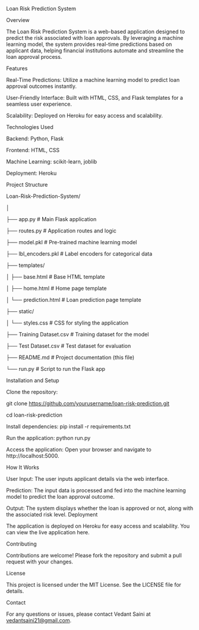 Loan Risk Prediction System

Overview

The Loan Risk Prediction System is a web-based application designed to predict the risk associated with loan approvals. 
By leveraging a machine learning model, the system provides real-time predictions based on applicant data, helping financial institutions 
automate and streamline the loan approval process.

Features

Real-Time Predictions: Utilize a machine learning model to predict loan approval outcomes instantly.

User-Friendly Interface: Built with HTML, CSS, and Flask templates for a seamless user experience.

Scalability: Deployed on Heroku for easy access and scalability.

Technologies Used

Backend: Python, Flask

Frontend: HTML, CSS

Machine Learning: scikit-learn, joblib

Deployment: Heroku

Project Structure

Loan-Risk-Prediction-System/

│

├── app.py                   # Main Flask application

├── routes.py                # Application routes and logic

├── model.pkl                # Pre-trained machine learning model

├── lbl_encoders.pkl         # Label encoders for categorical data

├── templates/

│   ├── base.html            # Base HTML template

│   ├── home.html            # Home page template

│   └── prediction.html      # Loan prediction page template

├── static/

│   └── styles.css           # CSS for styling the application

├── Training Dataset.csv     # Training dataset for the model

├── Test Dataset.csv         # Test dataset for evaluation

├── README.md                # Project documentation (this file)

└── run.py                   # Script to run the Flask app

Installation and Setup

Clone the repository:


git clone https://github.com/yourusername/loan-risk-prediction.git

cd loan-risk-prediction

Install dependencies:
pip install -r requirements.txt

Run the application:
python run.py

Access the application:
Open your browser and navigate to http://localhost:5000.

How It Works

User Input: The user inputs applicant details via the web interface.

Prediction: The input data is processed and fed into the machine learning model to predict the loan approval outcome.

Output: The system displays whether the loan is approved or not, along with the associated risk level.
Deployment

The application is deployed on Heroku for easy access and scalability. You can view the live application here.

Contributing

Contributions are welcome! Please fork the repository and submit a pull request with your changes.

License

This project is licensed under the MIT License. See the LICENSE file for details.

Contact

For any questions or issues, please contact Vedant Saini at vedantsaini21@gmail.com.

